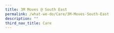 ```yaml
---
title: 3M Moves @ South East
permalink: /what-we-do/Care/3M-Moves-South-East
description: ""
third_nav_title: Care
---
```

